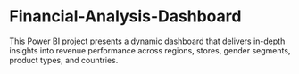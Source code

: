 # Financial-Analysis-Dashboard
This Power BI project presents a dynamic dashboard that delivers in-depth insights into revenue performance across regions, stores, gender segments, product types, and countries.
